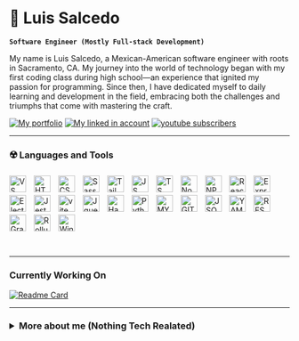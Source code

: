 # 👾 Luis Salcedo
**` Software Engineer (Mostly Full-stack Development) `**

My name is Luis Salcedo, a Mexican-American software engineer with roots in Sacramento, CA. My journey into the world of technology began with my first coding class during high school—an experience that ignited my passion for programming. Since then, I have dedicated myself to daily learning and development in the field, embracing both the challenges and triumphs that come with mastering the craft.
<p align="left">
 <a href="https://SalcedoProject.com">
   <img alt="My portfolio" title="My portfolio" src="https://custom-icon-badges.demolab.com/badge/-Portfolio-purple?style=for-the-badge&logoColor=white&logo=portfolioe"/></a> 
 <a href="https://www.linkedin.com/in/luis-o-salcedo/">
   <img alt="My linked in account" title="LinkedIn" src="https://custom-icon-badges.demolab.com/badge/-linkedin-blue?style=for-the-badge&logoColor=white&logo=linkedin"/></a> 
 <a href="">
   <img alt="youtube subscribers" title="Subscribe to my YouTube channel" src="https://custom-icon-badges.demolab.com/badge/California-USA-gold?style=for-the-badge&logo=location&logoColor=white"/></a> 
</p> 

---

### ☢️ Languages and Tools
 <p>
  <img align="center" alt="VS Code" width="30px" style="padding-right:10px; padding-top:5px;" src="https://cdn.jsdelivr.net/gh/devicons/devicon@latest/icons/vscode/vscode-original.svg"/>
  <img align="center" alt="HTML" width="30px" style="padding-right:10px; padding-top:5px;" src="https://cdn.jsdelivr.net/gh/devicons/devicon@latest/icons/html5/html5-original.svg"/>
  <img align="center" alt="CSS" width="30px" style="padding-right:10px; padding-top:5px;" src="https://cdn.jsdelivr.net/gh/devicons/devicon@latest/icons/css3/css3-original.svg"/>
  <img align="center" alt="Sass" width="30px" style="padding-right:10px; padding-top:5px;" src="https://cdn.jsdelivr.net/gh/devicons/devicon@latest/icons/sass/sass-original.svg"/>
  <img align="center" alt="Tailwind css" width="30px" style="padding-right:10px; padding-top:5px;" src="https://cdn.jsdelivr.net/gh/devicons/devicon@latest/icons/tailwindcss/tailwindcss-original.svg"/>
  <img align="center" alt="JS" width="30px" style="padding-right:10px; padding-top:5px;" src="https://cdn.jsdelivr.net/gh/devicons/devicon@latest/icons/javascript/javascript-original.svg"/>
  <img align="center" alt="TS" width="30px" style="padding-right:10px; padding-top:5px;" src="https://cdn.jsdelivr.net/gh/devicons/devicon@latest/icons/typescript/typescript-plain.svg"/>
  <img align="center" alt="NodeJS" width="30px" style="padding-right:10px; padding-top:5px;" src="https://cdn.jsdelivr.net/gh/devicons/devicon@latest/icons/nodejs/nodejs-plain-wordmark.svg"/>
  <img align="center" alt="NPM" width="30px" style="padding-right:10px; padding-top:5px;" src="https://cdn.jsdelivr.net/gh/devicons/devicon@latest/icons/npm/npm-original-wordmark.svg"/>
  <img align="center" alt="React JS" width="30px" style="padding-right:10px; padding-top:5px;" src="https://cdn.jsdelivr.net/gh/devicons/devicon@latest/icons/react/react-original.svg"/>
  <img align="center" alt="Express" width="30px" style="padding-right:10px; padding-top:5px;;" src="https://ajeetchaulagain.com/static/7cb4af597964b0911fe71cb2f8148d64/87351/express-js.png"/>
  <img align="center" alt="Electron" width="30px" style="padding-right:10px; padding-top:5px;" src="https://cdn.jsdelivr.net/gh/devicons/devicon@latest/icons/electron/electron-original.svg"/>
  <img align="center" alt="Jest" width="30px" style="padding-right:10px; padding-top:5px;" src="https://cdn.jsdelivr.net/gh/devicons/devicon@latest/icons/jest/jest-plain.svg"/>
  <img align="center" alt="vite" width="30px" style="padding-right:10px; padding-top:5px;" src="https://cdn.jsdelivr.net/gh/devicons/devicon@latest/icons/vitejs/vitejs-original.svg"/>
  <img align="center" alt="Jquery" width="30px" style="padding-right:10px; padding-top:5px;" src="https://cdn.jsdelivr.net/gh/devicons/devicon@latest/icons/jquery/jquery-original.svg"/>
  <img align="center" alt="Handlebars" width="30px" style="padding-right:10px; padding-top:5px;" src="https://avatars.githubusercontent.com/u/19378685?s=280&v=4"/>
  <img align="center" alt="Python" width="30px" style="padding-right:10px; padding-top:5px;" src="https://cdn.jsdelivr.net/gh/devicons/devicon@latest/icons/python/python-original.svg"/>
  <img align="center" alt="MYSQL" width="30px" style="padding-right:10px; padding-top:5px;" src="https://cdn.jsdelivr.net/gh/devicons/devicon@latest/icons/mysql/mysql-original-wordmark.svg"/>
  <img align="center" alt="GIT" width="30px" style="padding-right:10px; padding-top:5px;" src="https://cdn.jsdelivr.net/gh/devicons/devicon@latest/icons/git/git-original.svg"/>
  <img align="center" alt="JSON" width="30px" style="padding-right:10px; padding-top:5px;" src="https://cdn.jsdelivr.net/gh/devicons/devicon@latest/icons/json/json-plain.svg"/>
  <img align="center" alt="YAML" width="30px" style="padding-right:10px; padding-top:5px;" src="https://cdn-icons-png.flaticon.com/512/9791/9791150.png"/>
  <img align="center" alt="REST Api" width="30px" style="padding-right:10px; margin-top:5px;" src="https://cdn-icons-png.flaticon.com/512/10169/10169724.png"/>
  <img align="center" alt="GraphQL" width="30px" style="padding-right:10px; padding-top:5px;" src="https://cdn.jsdelivr.net/gh/devicons/devicon@latest/icons/graphql/graphql-plain.svg"/>
  <img align="center" alt="Rollup JS" width="30px" style="padding-right:10px; padding-top:5px;" src="https://cdn.jsdelivr.net/gh/devicons/devicon@latest/icons/rollup/rollup-original.svg"/>
  <img align="center" alt="Windows" width="30px" style="padding-right:10px; padding-top:5px;" src="https://cdn.jsdelivr.net/gh/devicons/devicon@latest/icons/windows11/windows11-original.svg"/>
</p>

<br />

---
### Currently Working On

<!-- to view more options go to https://github.com/DenverCoder1/github-readme-stats-->
[![Readme Card](https://github-readme-stats.vercel.app/api/pin/?username=LS2355&repo=Cal-CAL&theme=midnight-purple)](https://github.com/LS2355/cal-cal)





---

<h3><details><summary>More about me (Nothing Tech Realated)
</summary>
  <h4>hobbies</h4>
  <h5>
  <ul>
   <li>🏋️‍♂️ - GYM</li>
   <li>🎮 - Games</li>
   <li>🏍️ - Offroading</li>
   <li>⛺ - Camping</li>
   <li>🚶‍♂️ - Hiking</li>
  </ul>
 </h5>


</details></h3>


